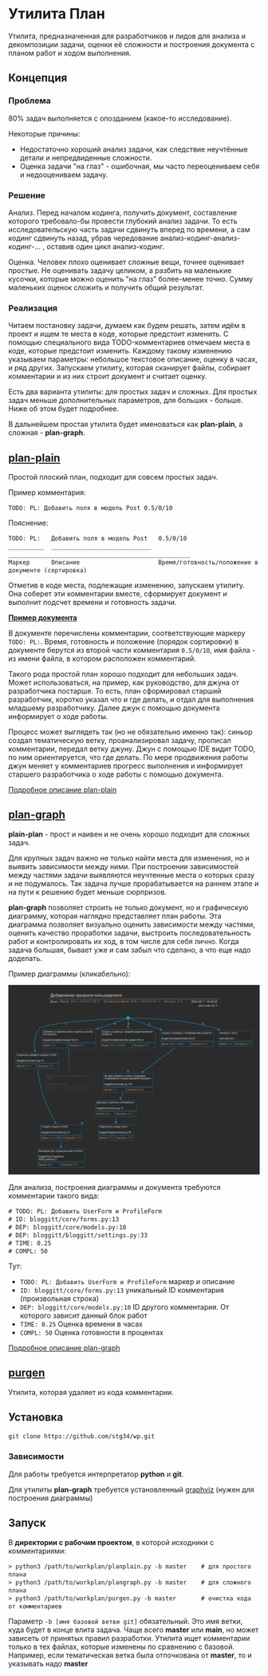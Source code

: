 # Утилита План

Утилита, предназначенная для разработчиков и лидов для анализа и декомпозиции задачи, оценки её сложности и построения документа с планом работ и ходом выполнения.

## Концепция

### Проблема

80% задач выполняется с опозданием (какое-то исследование).

Некоторые причины:
* Недостаточно хороший анализ задачи, как следствие неучтённые детали и непредвиденные сложности.
* Оценка задачи "на глаз" - ошибочная, мы часто переоцениваем себя и недооцениваем задачу.

### Решение

Анализ. Перед началом кодинга, получить документ, составление которого требовало-бы провести глубокий анализ задачи. То есть исследовательскую часть задачи сдвинуть вперед по времени, а сам кодинг сдвинуть назад, убрав чередование анализ-кодинг-анализ-кодинг-... , оставив один цикл анализ-кодинг.

Оценка. Человек плохо оценивает сложные вещи, точнее оценивает простые. Не оценивать задачу целиком, а разбить на маленькие кусочки, которые можно оценить "на глаз" более-менее точно. Сумму маленьких оценок сложить и получить общий результат.

### Реализация

Читаем постановку задачи, думаем как будем решать, затем идём в проект и ищем те места в коде, которые предстоит изменить. С помощью специального вида TODO-комментариев отмечаем места в коде, которые предстоит изменить. Каждому такому изменению указываем параметры: небольшое текстовое описание, оценку в часах, и ряд других. Запускаем утилиту, которая сканирует файлы, собирает комментарии и из них строит документ и считает оценку.

Есть два варианта утилиты: для простых задач и сложных. Для простых задач меньше дополнительных параметров, для больших - больше. Ниже об этом будет подробнее.

В дальнейшем простая утилита будет именоваться как __plan-plain__, а сложная - __plan-graph__.

## [plan-plain](doc/readme-plain.md)

Простой плоский план, подходит для совсем простых задач.

Пример комментария:

```
TODO: PL: Добавить поля в модель Post 0.5/0/10
```

Пояснение:

```
TODO: PL:   Добавить поля в модель Post   0.5/0/10
__________  ____________________________  ___________________________________________________
Маркер      Описание                      Время/готовность/положение в документе (сортировка)
```

Отметив в коде места, подлежащие изменению, запускаем утилиту. Она соберет эти комментарии вместе, сформирует документ и выполнит подсчет времени и готовность задачи.

__[Пример документа](doc/plan-plain-example.md)__

В документе перечислены комментарии, соответствующие маркеру `TODO: PL:`. Время, готовность и положение (порядок сортировки) в документе берутся из второй части комментария `0.5/0/10`, имя файла - из имени файла, в котором расположен комментарий.

Такого рода простой план хорошо подходит для небольших задач. Может использоваться, на пример, как руководство, для джуна от разработчика постарше. То есть, план сформировал старший разработчик, коротко указал что и где делать, и отдал для выполнения младшему разработчику. Далее джун с помощью документа информирует о ходе работы.

Процесс может выглядеть так (но не обязательно именно так): синьор создал тематическую ветку, проанализировал задачу, прописал комментарии, передал ветку джуну. Джун с помощью IDE видит TODO, по ним ориентируется, что где делать. По мере продвижения работы джун меняет у комментариев прогресс выполнения и информирует старшего разработчика о ходе работы с помощью документа.

[Подробное описание plan-plain](doc/readme-plain.md)

## [plan-graph](doc/readme-graph.md)

__plain-plan__ - прост и наивен и не очень хорошо подходит для сложных задач.

Для крупных задач важно не только найти места для изменения, но и выявить зависимости между ними. При построении зависимостей между частями задачи выявляются неучтенные места о которых сразу и не подумалось. Так задача лучше прорабатывается на раннем этапе и на пути к решению будет меньше сюрпризов.

__plan-graph__ позволяет строить не только документ, но и графическую диаграмму, которая наглядно представляет план работы. Эта диаграмма позволяет визуально оценить зависимости между частями, оценить качество проработки задачи, выстроить последовательность работ и контролировать их ход, в том числе для себя лично. Когда задача большая, бывает уже и сам забыл что сделано, а что еще надо доделать.

Пример диаграммы (кликабельно):

![Diagram](doc/plan-graph-example.png)

Для анализа, построения диаграммы и документа требуются комментарии такого вида:

```
# TODO: PL: Добавить UserForm и ProfileForm
# ID: bloggitt/core/forms.py:13
# DEP: bloggitt/core/models.py:10
# DEP: bloggitt/bloggitt/settings.py:33
# TIME: 0.25
# COMPL: 50
```

Тут:

* `TODO: PL: Добавить UserForm и ProfileForm` маркер и описание
* `ID: bloggitt/core/forms.py:13` уникальный ID комментария (произвольная строка)
* `DEP: bloggitt/core/models.py:10` ID другого комментария. От которого зависит данный блок работ
* `TIME: 0.25` Оценка времени в часах
* `COMPL: 50` Оценка готовности в процентах

[Подробное описание plan-graph](doc/readme-graph.md)

## [purgen](doc/readme-purgen.md)

Утилита, которая удаляет из кода комментарии.

## Установка

```
git clone https://github.com/stg34/wp.git
```

### Зависимости

Для работы требуется интерпретатор __python__ и __git__.

Для утилиты __plan-graph__ требуется установленный [graphviz](https://graphviz.org/download/) (нужен для построения диаграммы)


## Запуск

В __директории с рабочим проектом__, в которой исходники с комментариями:

```
> python3 /path/to/workplan/planplain.py -b master    # для простого плана
> python3 /path/to/workplan/plangraph.py -b master    # для сложного плана
> python3 /path/to/workplan/purgen.py -b master       # очистка кода от комментариев
```

Параметр `-b [имя базовой ветви git]` обязательный. Это имя ветки, куда будет в конце влита задача. Чаще всего __master__ или __main__, но может зависеть от принятых правил разработки.
Утилита ищет комментарии только в тех файлах, которые изменены по сравнению с базовой. Например, если тематическая ветка была отпочкована от __master__, то и указывать надо __master__
